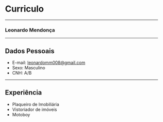 
# Curriculo

---

### Leonardo Mendonça

---

## Dados Pessoais

- E-mail: leonardomm008@gmail.com
- Sexo: Masculino
- CNH: A/B

---

## Experiência

- Plaqueiro de Imobiliária 
- Vistoriador de imóveis
- Motoboy



